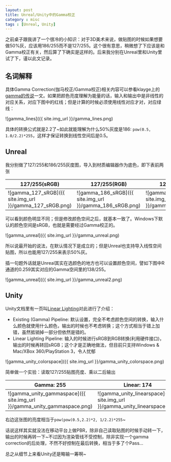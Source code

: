 ```yaml
---
layout: post
title: Unreal/Unity中的Gamma校正
category : misc
tags : [Unreal, Unity]
---
```


之前桌子跟我讲了一个很冷的小知识：对于3D美术来说，做贴图的时候如果想要做50%灰，应该用186/255而不是127/255。这个很有意思，稍微想了下应该是和Gamma校正有关，然后算了下确实是这样的。后来我分别在Unreal里和Unity里试了下，谨以此文记录。

## 名词解释

具体Gamma Correction(伽马校正/Gamma校正)相关内容可以参看klayge上的[gamma的传说](http://www.klayge.org/2011/02/26/gamma%E7%9A%84%E4%BC%A0%E8%AF%B4/)一文。如果把颜色亮度理解为能量的话，输入和输出中是非线性的对应关系，对应下图中的红线；但是计算的时候必须使用线性对应才对，对应绿线：

![gamma_lines]({{ site.img_url }}/gamma_lines.png)

具体的转换公式就是2.2了~如此就能理解为什么50%灰度是186: `pow(0.5, 1.0/2.2)*255`，这样才保证转换到线性空间后是0.5。

## Unreal

我分别做了127/255和186/255灰度图，导入到材质编辑器作为底色，即下表前两张

| 127/255(sRGB) | 127/255(RGB) | 127/255(RGB) |
|----------------------------------------------------------|----------------------------------------------------------|----------------------------------------------------------|
| ![gamma_127_sRGB]({{ site.img_url }}/gamma_127_sRGB.png) | ![gamma_186_sRGB]({{ site.img_url }}/gamma_186_sRGB.png) | ![gamma_127_sRGB]({{ site.img_url }}/gamma_127_sRGB.png) |

可以看到颜色明显不同；但是修改颜色空间之后，就基本一致了。Windows下默认的颜色空间是sRGB，也就是需要经过Gamma校正的。

![gamma_unreal]({{ site.img_url }}/gamma_unreal.png)

所以说最开始的说法，在默认情况下是成立的；但是Unreal也支持导入线性空间贴图，所以也能用127/255来表示50%灰。

插一句题外话就是Unreal其实在选颜色的地方也可以设置颜色空间，譬如下图中R通道的0.259其实对应的Gamma空间里的138/255。

![gamma_unreal]({{ site.img_url }}/gamma_unreal2.png)

## Unity

Unity文档里有一页叫[Linear Lighting](http://docs.unity3d.com/Manual/LinearLighting.html)对此进行了介绍：

- Existing (Gamma) Pipeline: 默认设置，完全不考虑颜色空间的转换，输入什么颜色就使用什么颜色，输出的时候也不考虑转换；这个方式相当于错上加错，虽然抵销掉一部分但依然是错的。
- Linear Lighting Pipeline: 输入的时候进行sRGB到RGB转换(利用硬件接口)，输出的时候再转回sRGB；这个才是正确地做法，但目前只支持Windows & Mac/XBox 360/PlayStation 3，令人忧郁

![gamma_unity_colorspace]({{ site.img_url }}/gamma_unity_colorspace.png)

简单做一个实验：读取127/255贴图亮度、乘以二后输出

| Gamma: 255 | Linear: 174 |
|--------------------------------------------------------------------------|----------------------------------------------------------------------------|
| ![gamma_unity_gammaspace]({{ site.img_url }}/gamma_unity_gammaspace.png) | ![gamma_unity_linearspace]({{ site.img_url }}/gamma_unity_linearspace.png) |

右边这张图的亮度相当于`pow(pow(0.5,2.2)*2, 1/2.2)*255`~

话说这样其实就没法在移动平台上做PBR，除非自己读取贴图的时候手动转一下，输出的时候再转一下~不过因为渲染管线不受控制，除非实现一个gamma correction的后处理，不然不好控制在最后转换，相当于多了个Pass...

总之从细节上来看Unity还是略输一筹啊~